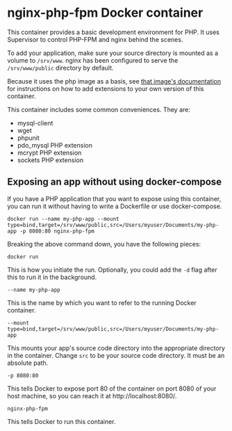 # nginx-php-fpm Docker container

This container provides a basic development environment for PHP. It uses Supervisor to control PHP-FPM and nginx behind the scenes.

To add your application, make sure your source directory is mounted as a volume to `/srv/www`. nginx has been configured to serve the `/srv/www/public` directory by default.

Because it uses the php image as a basis, see [that image's documentation](https://hub.docker.com/_/php/) for instructions on how to add extensions to your own version of this container.

This container includes some common conveniences. They are:

* mysql-client
* wget
* phpunit
* pdo_mysql PHP extension
* mcrypt PHP extension
* sockets PHP extension

## Exposing an app without using docker-compose

If you have a PHP application that you want to expose using this container, you can run it without having to write a Dockerfile or use docker-compose.

```
docker run --name my-php-app --mount type=bind,target=/srv/www/public,src=/Users/myuser/Documents/my-php-app -p 8080:80 nginx-php-fpm
```

Breaking the above command down, you have the following pieces:

```
docker run
```

This is how you initiate the run. Optionally, you could add the `-d` flag after this to run it in the background.

```
--name my-php-app
```

This is the name by which you want to refer to the running Docker container.

```
--mount type=bind,target=/srv/www/public,src=/Users/myuser/Documents/my-php-app
```

This mounts your app's source code directory into the appropriate directory in the container. Change `src` to be your source code directory. It must be an absolute path.

```
-p 8080:80
```

This tells Docker to expose port 80 of the container on port 8080 of your host machine, so you can reach it at http://localhost:8080/.

```
nginx-php-fpm
```

This tells Docker to run this container.